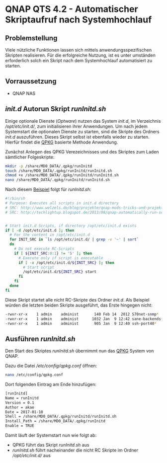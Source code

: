 # QNAP QTS 4.2 - Automatischer Skriptaufruf nach Systemhochlauf


## Problemstellung

Viele nützliche Funktionen lassen sich mittels anwendungsspezifischen Skripten realisieren. Für die erfolgreiche Nutzung,
ist es unter umständen erforderlich solch ein Skript nach dem Systemhochlauf automatisiert zu starten.


## Vorraussetzung

* QNAP NAS


## _init.d_ Autorun Skript _runInitd.sh_

Einige optionale Dienste (_Optware_) nutzen das System _init.d_, im Verzeichnis _/opt/etc/init.d/_, zum initialisieren ihrer Anwendungen. Um nach jedem Systemstart die optionalen Dienste 
zu starten, sind die Skripte des Ordners _init.d_ auszuführen. Dieses Skript selbst ist ebenfalls wieder zu starten. Hierfür findet die 
[QPKG](http://techlightup.blogspot.de/2013/08/qnap-automatically-run-script-at-startup.html "QNAP: Automatically run a script at startup") basierte Methode Anwendung.

Zunächst Anlegen des QPKG Verezeichnisses und des Skriptes zum Laden sämtlicher Folgeskripte:
```sh
mkdir -p /share/MD0_DATA/.qpkg/runInitd
touch /share/MD0_DATA/.qpkg/runInitd/runInitd.sh
chmod +x /share/MD0_DATA/.qpkg/runInitd/runInitd.sh
nano /share/MD0_DATA/.qpkg/runInitd/runInitd.sh
``` 

Nach diesem [Beispiel](http://www.welzels.de/blog/projekte/qnap-mods-tricks-und-projekte/optware-init-skripte-nach-booten-starten "Optware Init-Skripte nach Booten starten") 
folgt für _runInitd.sh_:
```sh
#!/bin/sh
# Purpose: Executes all scripts in init.d directory
# SRC: http://www.welzels.de/blog/projekte/qnap-mods-tricks-und-projekte/optware-init-skripte-nach-booten-starten/
# SRC: http://techlightup.blogspot.de/2013/08/qnap-automatically-run-script-at-startup.html


# Start init.d Scripts, if directory /opt/etc/init.d exists
if [ -d /opt/etc/init.d ]; then
  # For the content in /opt/etc/init.d
  for INIT_SRC in `ls /opt/etc/init.d/ | grep -v '~' | sort`
  do
    # Do not execute RC-Scripts
    if [ ${INIT_SRC:0:1} != 'S' ]; then
      # Execute only if script is executable
      if [ -x /opt/etc/init.d/${INIT_SRC} ]; then
        # Start script
        /opt/etc/init.d/${INIT_SRC} start
      fi
    fi
  done
fi
``` 

Diese Skript startet alle nicht RC-Skripte des Ordner _init.d_. Als Beispiel würden die letzten beiden Skripte ausgeführt, das Erste hingegen nicht:
```sh
-rwxr-xr-x    1 admin    administ       140 Feb 14  2012 S70net-snmp*
-rwxr-xr-x    1 admin    administ      1032 Jan  9 12:42 sane-backends*
-rwxr-xr-x    1 admin    administ       905 Jan  9 12:40 ssh-port40*
``` 


## Ausführen _runInitd.sh_

Den Start des Skriptes _runInitd.sh_ übernimmt nun das 
[QPKG](http://techlightup.blogspot.de/2013/08/qnap-automatically-run-script-at-startup.html "QNAP: Automatically run a script at startup")
System von QNAP. 

Dazu die Datei _/etc/config/qpkg.conf_ öffnen:
```sh
nano /etc/config/qpkg.conf
``` 

Dort folgenden Eintrag am Ende hinzufügen:
```sh
[runInitd]
Name = runInitd
Version = 0.1
Author = akae
Date = 2017-01-10
Shell = /share/MD0_DATA/.qpkg/runInitd/runInitd.sh
Install_Path = /share/MD0_DATA/.qpkg/runInitd
Enable = TRUE
``` 

Damit läuft der Systemstart nun wie folgt ab:
* QPKG führt das Skript _runInitd.sh_ aus
* _runInitd.sh_ führt nacheinander die nicht RC Skripte im Ordner _/opt/etc/init.d/_ aus

